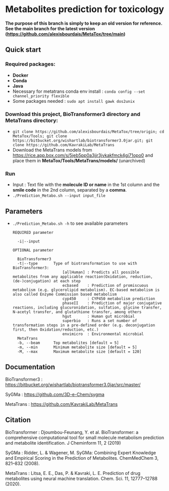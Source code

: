 # Metabolites prediction for toxicology

**The purpose of this branch is simply to keep an old version for reference. See the main branch for the latest version (https://github.com/alexisbourdais/MetaTox/tree/main)**

## Quick start

### Required packages:
- **Docker**
- **Conda**
- **Java**
- Necessary for metatrans conda env install : `conda config --set channel_priority flexible`
- Some packages needed : `sudo apt install gawk dos2unix`

### Download this project, BioTransformer3 directory and MetaTrans directory: 
- `git clone https://github.com/alexisbourdais/MetaTox/tree/origin; cd MetaTox/Tools; git clone https://bitbucket.org/wishartlab/biotransformer3.0jar.git; git clone https://github.com/KavrakiLab/MetaTrans`
- Download the MetaTrans models from https://rice.app.box.com/s/5jeb5pp0a3jjr3jvkakfmck4gi71opo0 and place them in **MetaTox/Tools/MetaTrans/models/** (unarchived)

### Run
- Input : Text file with the **molecule ID or name** in the 1st column and the **smile code** in the 2nd column, separated by a **comma**.
- `./Prediction_Metabo.sh --input input_file`

## Parameters

- `./Prediction_Metabo.sh -h` to see available parameters

      REQUIRED parameter

        -i|--input
  
      OPTIONAL parameter

        BioTransformer3
        -t|--type       Type of biotransformation to use with BioTransformer3:
                            [allHuman] : Predicts all possible metabolites from any applicable reaction(Oxidation, reduction, (de-)conjugation) at each step 
                            ecbased    : Prediction of promiscuous metabolism (e.g. glycerolipid metabolism). EC-based metabolism is also called Enzyme Commission based metabolism
                            cyp450     : CYP450 metabolism prediction 
                            phaseII    : Prediction of major conjugative reactions, including glucuronidation, sulfation, glycine transfer, N-acetyl transfer, and glutathione transfer, among others 
                            hgut       : Human gut microbial
                            superbio   : Runs a set number of transformation steps in a pre-defined order (e.g. deconjugation first, then Oxidation/reduction, etc.)
                            envimicro  : Environmental microbial
        MetaTrans
        -b, --beam      Top metabolites [default = 5]
        -m, --min       Minimum metabolite size [default = 5]
        -M, --max       Maximum metabolite size [default = 120]

## Documentation

BioTransformer3 : https://bitbucket.org/wishartlab/biotransformer3.0jar/src/master/

SyGMa : https://github.com/3D-e-Chem/sygma

MetaTrans : https://github.com/KavrakiLab/MetaTrans

## Citation

BioTransformer : Djoumbou-Feunang, Y. et al. BioTransformer: a comprehensive computational tool for small molecule metabolism prediction and metabolite identification. J Cheminform 11, 2 (2019)

SyGMa : Ridder, L. & Wagener, M. SyGMa: Combining Expert Knowledge and Empirical Scoring in the Prediction of Metabolites. ChemMedChem 3, 821–832 (2008).

MetaTrans : Litsa, E. E., Das, P. & Kavraki, L. E. Prediction of drug metabolites using neural machine translation. Chem. Sci. 11, 12777–12788 (2020).
